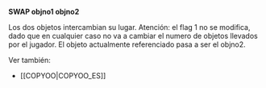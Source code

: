 **SWAP objno1 objno2**

Los dos objetos intercambian su lugar. Atención: el flag 1 no se modifica, dado que en cualquier caso no va a cambiar el numero de objetos llevados por el jugador. El objeto actualmente referenciado pasa a ser el objno2.

Ver también:

* [[COPYOO|COPYOO_ES]]